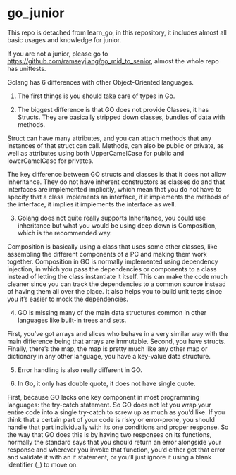 # go_junior

This repo is detached from learn_go, in this repository, it includes almost all basic usages and knowledge for junior.

If you are not a junior, please go to https://github.com/ramseyjiang/go_mid_to_senior, almost the whole repo has unittests.

Golang has 6 differences with other Object-Oriented languages.
1. The first things is you should take care of types in Go.

2. The biggest difference is that GO does not provide Classes, it has Structs. They are basically stripped down classes,
   bundles of data with methods.

Struct can have many attributes, and you can attach methods that any instances of that struct can call.
Methods, can also be public or private, as well as attributes using both UpperCamelCase for public and
lowerCamelCase for privates.

The key difference between GO structs and classes is that it does not allow inheritance.
They do not have inherent constructors as classes do and that interfaces are implemented implicitly,
which mean that you do not have to specify that a class implements an interface, if it implements the methods
of the interface, it implies it implements the interface as well.

3. Golang does not quite really supports Inheritance, you could use inheritance but what you would be using deep down is
   Composition, which is the recommended way.

Composition is basically using a class that uses some other classes,
like assembling the different components of a PC and making them work together.
Composition in GO is normally implemented using dependency injection,
in which you pass the dependencies or components to a class instead of letting the class instantiate it itself.
This can make the code much cleaner since you can track the dependencies to a common source instead of having them all
over the place. It also helps you to build unit tests since you it’s easier to mock the dependencies.

4. GO is missing many of the main data structures common in other languages like built-in trees and sets.

First, you’ve got arrays and slices who behave in a very similar way with the main difference being that arrays are
immutable. Second, you have structs. Finally, there’s the map, the map is pretty much like any other map or dictionary
in any other language, you have a key-value data structure.

5. Error handling is also really different in GO.

6. In Go, it only has double quote, it does not have single quote.

First, because GO lacks one key component in most programming languages: the try-catch statement.
So GO does not let you wrap your entire code into a single try-catch to screw up as much as you’d like.
If you think that a certain part of your code is risky or error-prone,
you should handle that part individually with its one conditions and proper response.
So the way that GO does this is by having two responses on its functions,
normally the standard says that you should return an error alongside your response and wherever you invoke that function,
you’d either get that error and validate it with an if statement,
or you’ll just ignore it using a blank identifier (_) to move on.